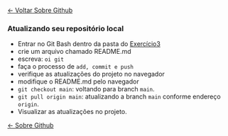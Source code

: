 [<- Voltar Sobre Github](../../conteudo/04-sobre-github.md#vamos-praticar)

### Atualizando seu repositório local
- Entrar no Git Bash dentro da pasta do [Exercício3](../03-exercicio-local-remoto/)
- crie um arquivo chamado README.md
- escreva: `oi git`
- faça o processo de `add, commit e push`
- verifique as atualizações do projeto no navegador
- modifique o README.md pelo navegador
- `git checkout main`: voltando para branch `main`.
- `git pull origin main`: atualizando a branch `main` conforme endereço `origin`.
- Visualizar as atualizações no projeto.

[<- Sobre Github](../../conteudo/04-sobre-github.md)